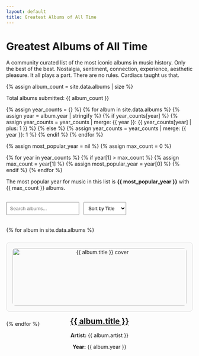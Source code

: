```yaml
---
layout: default
title: Greatest Albums of All Time
---
```


<h1>Greatest Albums of All Time</h1>
<p>A community curated list of the most iconic albums in music history. Only the best of the best. Nostalgia, sentiment, connection, experience, aesthetic pleasure. It all plays a part. There are no rules. Cardiacs taught us that.</p>

{% assign album_count = site.data.albums | size %}
<p>Total albums submitted: {{ album_count }}</p>

{% assign year_counts = {} %}
{% for album in site.data.albums %}
  {% assign year = album.year | stringify %}
  {% if year_counts[year] %}
    {% assign year_counts = year_counts | merge: {{ year }}: {{ year_counts[year] | plus: 1 }} %}
  {% else %}
    {% assign year_counts = year_counts | merge: {{ year }}: 1 %}
  {% endif %}
{% endfor %}

{% assign most_popular_year = nil %}
{% assign max_count = 0 %}

{% for year in year_counts %}
  {% if year[1] > max_count %}
    {% assign max_count = year[1] %}
    {% assign most_popular_year = year[0] %}
  {% endif %}
{% endfor %}

<p>The most popular year for music in this list is <strong>{{ most_popular_year }}</strong> with {{ max_count }} albums.</p>


<input type="text" id="searchInput" placeholder="Search albums..." onkeyup="filterAlbums()">
<select id="sortSelect" onchange="sortAlbums()">
  <option value="title">Sort by Title</option>
  <option value="artist">Sort by Artist</option>
  <option value="year">Sort by Year</option>
</select>

<div class="album-list">
  {% for album in site.data.albums %}
    <div class="album">
      <img src="{{ album.cover }}" alt="{{ album.title }} cover" class="album-cover">
      <h2 class="title"><a href="{{ album.link }}" target="_blank">{{ album.title }}</a></h2>
      <p class="artist"><strong>Artist:</strong> {{ album.artist }}</p>
      <p class="year"><strong>Year:</strong> {{ album.year }}</p>
    </div>
  {% endfor %}
</div>

<style>
.album-list {
  display: grid;
  grid-template-columns: repeat(auto-fill, minmax(250px, 1fr));
  gap: 1.5rem;
  margin-top: 1rem;
}
.album {
  padding: 1rem;
  border: 1px solid #ddd;
  border-radius: 10px;
  text-align: center;
  background-color: #fafafa;
}
.album-cover {
  width: 100%;
  height: auto;
  border-radius: 8px;
}
input, select {
  margin: 1rem 0.5rem 1rem 0;
  padding: 0.5rem;
}
</style>

<script>
function filterAlbums() {
  let input = document.getElementById('searchInput').value.toLowerCase();
  let albums = document.querySelectorAll('.album');
  albums.forEach(album => {
    const text = album.textContent.toLowerCase();
    album.style.display = text.includes(input) ? '' : 'none';
  });
}

function sortAlbums() {
  const criteria = document.getElementById('sortSelect').value;
  const container = document.querySelector('.album-list');
  const albums = Array.from(container.children);

  albums.sort((a, b) => {
    let aVal = a.querySelector(`.${criteria}`).textContent.toLowerCase();
    let bVal = b.querySelector(`.${criteria}`).textContent.toLowerCase();
    return aVal.localeCompare(bVal);
  });

  albums.forEach(album => container.appendChild(album));
}
</script>
